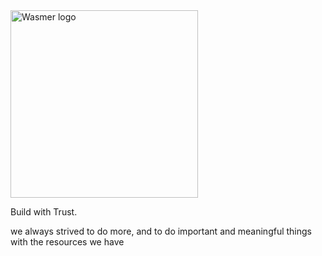 <a href="https://tohjiwa.com" target="_blank">
    <picture>
      <source srcset="https://raw.githubusercontent.com/wasmerio/wasmer/master/assets/logo-white.png"  media="(prefers-color-scheme: dark)">
      <img width="300" src="https://tohjiwa.com/assets/img/tohjiwa_teknologi_logo.png" alt="Wasmer logo">
    </picture>
</a>

Build with Trust.

we always strived to do more, and to do important and meaningful things with the resources we have
